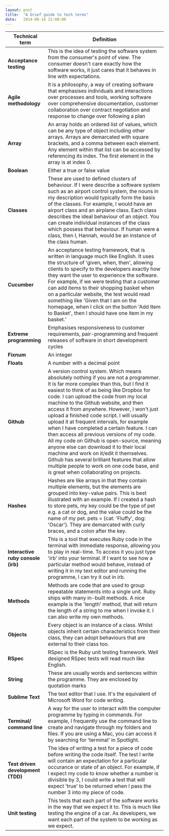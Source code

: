 ```yaml
---
layout: post
title:  "A brief guide to tech terms"
date:   2014-08-16 22:00:00
---
```


| Technical term                                         | Definition                                                     |
| -------------------------------------------------------|----------------------------------------------------------------| 
|**Acceptance testing** | This is the idea of testing the software system from the consumer's point of view. The consumer doesn't care exactly how the software works, it just cares that it behaves in line with expectations.| 
|**Agile methodology**| It is a philosophy, a way of creating software that emphasises individuals and interactions over processes and tools, working software over comprehensive documentation, customer collaboration over contract negotiation and response to change over following a plan|
|**Array**     | An array holds an ordered list of values, which can be any type of object including other arrays. Arrays are demarcated with square brackets, and a comma between each element. Any element within that list can be accessed by referencing its index. The first element in the array is at index 0.   
|**Boolean**| Either a true or false value |
|**Classes** | These are used to defined clusters of behaviour. If I were describe a software system such as an airport control system, the nouns in my description would typically form the basis of the classes. For example, I would have an airport class and an airplane class. Each class describes the ideal behaviour of an object. You can create individual instances of the class which possess that behaviour. If human were a class, then I, Hannah, would be an instance of the class human.  |
|**Cucumber** | An acceptance testing framework, that is written in language much like English. It uses the structure of 'given, when, then', allowing clients to specify to the developers exactly how they want the user to experience the software. For example, if we were testing that a customer can add items to their shopping basket when on a particular website, the test would read something like 'Given that I am on the homepage, when I click on the button 'Add Item to Basket', then I should have one item in my basket.'|  
|**Extreme programming** | Emphasises responsiveness to customer requirements, pair-programming and frequent releases of software in short development cycles|
|**Fixnum** | An integer |
|**Floats**| A number with a decimal point |
|**Github** | A version control system. Which means absolutely nothing if you are not a programmer. It is far more complex than this, but I find it easiest to think of as being like Dropbox for code. I can upload the code from my local machine to the Github website, and then access it from anywhere. However, I won't just upload a finished code script. I will usually upload it at frequent intervals, for example when I have completed a certain feature. I can then access all previous versions of my code. All my code on Github is open-source, meaning anyone else can download it to their local machine and work on it/edit it themselves. Github has several brilliant features that allow multiple people to work on one code base, and is great when collaborating on projects.| 
|**Hashes**  | Hashes are like arrays in that they contain multiple elements, but the elements are grouped into key-value pairs. This is best illustrated with an example. If I created a hash to store pets, my key could be the type of pet e.g. a cat or dog, and the value could be the name of my pet. pets = {cat: 'Fluffy', dog: 'Oscar'}. They are demarcated with curly braces, and a colon after the key. 
|**Interactive ruby console (irb)** | This is a tool that executes Ruby code in the terminal with immediate response, allowing you to play in real-time. To access it you just type 'irb' into your terminal. If I want to see how a particular method would behave, instead of writing it in my text editor and running the programme, I can try it out in irb. |
|**Methods**| Methods are code that are used to group repeatable statements into a single unit. Ruby ships with many in-built methods. A nice example is the 'length' method, that will return the length of a string to me when I invoke it. I can also write my own methods. |
|**Objects**| Every object is an instance of a class. Whilst objects inherit certain characteristics from their class, they can adopt behaviours that are external to their class too. |
|**RSpec** | RSpec is the Ruby unit testing framework. Well designed RSpec tests will read much like English.| 
|**String**| These are usually words and sentences within the programme. They are enclosed by quotation marks | 
|**Sublime Text**| The text editor that I use. It's the equivalent of Microsoft Word for code writing.|
|**Terminal/ command line** | A way for the user to interact with the computer programme by typing in commands. For example, I frequently use the command line to create and navigate through my folders and files. If you are using a Mac, you can access it by searching for 'terminal' in Spotlight. |
|**Test driven development (TDD)**| The idea of writing a test for a piece of code before writing the code itself. The test I write will contain an expectation for a particular occurance or state of an object. For example, if I expect my code to know whether a number is divisible by 3, I could write a test that will expect 'true' to be returned when I pass the number 3 into my piece of code.|
|**Unit testing**| This tests that each part of the software works in the way that we expect it to. This is much like testing the engine of a car. As developers, we want each part of the system to be working as we expect.|








